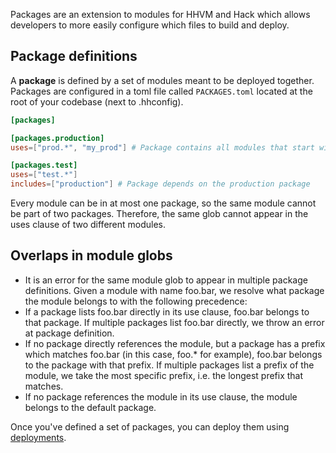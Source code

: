 Packages are an extension to modules for HHVM and Hack which allows developers to more easily configure which files to build and deploy. 

## Package definitions
A **package** is defined by a set of modules meant to be deployed together. Packages are configured in a toml file called `PACKAGES.toml` located at the root of your codebase (next to .hhconfig). 

```toml PACKAGES.toml
[packages]

[packages.production]
uses=["prod.*", "my_prod"] # Package contains all modules that start with `prod`, and the module "my_prod".

[packages.test]
uses=["test.*"]
includes=["production"] # Package depends on the production package
```

Every module can be in at most one package, so the same module cannot be part of two packages. Therefore, the same glob cannot appear in the uses clause of two different modules. 

## Overlaps in module globs
- It is an error for the same module glob to appear in multiple package definitions.  Given a module with name foo.bar, we resolve what package the module belongs to with the following precedence:
- If a package lists foo.bar directly in its use clause, foo.bar belongs to that package. If multiple packages list foo.bar directly, we throw an error at package definition. 
- If no package directly references the module, but a package has a prefix which matches foo.bar (in this case, foo.* for example), foo.bar belongs to the package with that prefix. If multiple packages list a prefix of the module, we take the most specific prefix, i.e. the longest prefix that matches.
- If no package references the module in its use clause, the module belongs to the default package. 

Once you've defined a set of packages, you can deploy them using [deployments](./deployments.md).


